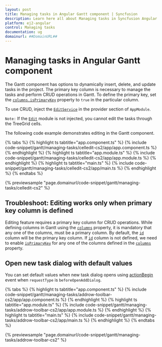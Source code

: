 ```yaml
---
layout: post
title: Managing tasks in Angular Gantt component | Syncfusion
description: Learn here all about Managing tasks in Syncfusion Angular Gantt component of Syncfusion Essential JS 2 and more.
platform: ej2-angular
control: Managing tasks 
documentation: ug
domainurl: ##DomainURL##
---
```


# Managing tasks in Angular Gantt component

The Gantt component has options to dynamically insert, delete, and update tasks in the project. The primary key column is necessary to manage the tasks and perform CRUD operations in Gantt. To define the primary key, set the [`columns.isPrimaryKey`](https://ej2.syncfusion.com/angular/documentation/api/gantt/column/#isprimarykey) property to `true` in the particular column.

To use CRUD, inject the [`EditService`](https://ej2.syncfusion.com/angular/documentation/api/gantt/#editmodule) in the provider section of `AppModule`.

`Note:` If the [`Edit`](https://ej2.syncfusion.com/angular/documentation/api/gantt/#editmodule) module is not injected, you cannot edit the tasks through the TreeGrid cells.

The following code example demonstrates editing in the Gantt component.

{% tabs %}
{% highlight ts tabtitle="app.component.ts" %}
{% include code-snippet/gantt/managing-tasks/celledit-cs2/app/app.component.ts %}
{% endhighlight %}
{% highlight ts tabtitle="app.module.ts" %}
{% include code-snippet/gantt/managing-tasks/celledit-cs2/app/app.module.ts %}
{% endhighlight %}
{% highlight ts tabtitle="main.ts" %}
{% include code-snippet/gantt/managing-tasks/celledit-cs2/app/main.ts %}
{% endhighlight %}
{% endtabs %}
  
{% previewsample "page.domainurl/code-snippet/gantt/managing-tasks/celledit-cs2" %}

## Troubleshoot: Editing works only when primary key column is defined

Editing feature requires a primary key column for CRUD operations.
While defining columns in Gantt using the [`columns`](https://ej2.syncfusion.com/angular/documentation/api/gantt/#columns) property, it is mandatory that any one of the columns, must be a primary column. By default, the [`id`](https://ej2.syncfusion.com/angular/documentation/api/gantt/taskFields/#id) column will be the primary key column.  If [`id`](https://ej2.syncfusion.com/angular/documentation/api/gantt/taskFields/#id) column is not defined, we need to enable [`isPrimaryKey`](https://ej2.syncfusion.com/angular/documentation/api/gantt/column/#isprimarykey) for any one of the columns defined in the [`columns`](https://ej2.syncfusion.com/angular/documentation/api/gantt/#columns) property.

## Open new task dialog with default values

You can set default values when new task dialog opens using [actionBegin](https://ej2.syncfusion.com/angular/documentation/api/gantt/#actionbegin) event when `requestType` is `beforeOpenAddDialog`.

{% tabs %}
{% highlight ts tabtitle="app.component.ts" %}
{% include code-snippet/gantt/managing-tasks/addrow-toolbar-cs2/app/app.component.ts %}
{% endhighlight %}
{% highlight ts tabtitle="app.module.ts" %}
{% include code-snippet/gantt/managing-tasks/addrow-toolbar-cs2/app/app.module.ts %}
{% endhighlight %}
{% highlight ts tabtitle="main.ts" %}
{% include code-snippet/gantt/managing-tasks/addrow-toolbar-cs2/app/main.ts %}
{% endhighlight %}
{% endtabs %}
  
{% previewsample "page.domainurl/code-snippet/gantt/managing-tasks/addrow-toolbar-cs2" %}